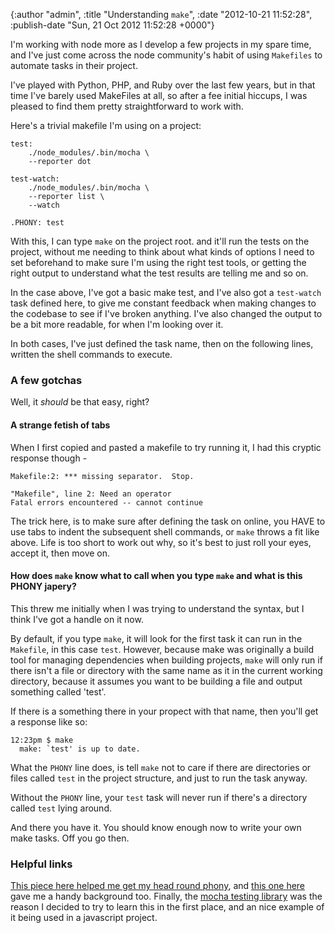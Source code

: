 

{:author "admin", :title "Understanding `make`", :date "2012-10-21 11:52:28", :publish-date "Sun, 21 Oct 2012 11:52:28 +0000"}



<!-- content below -->

I'm working with node more as I develop a few projects in my spare time, and I've just come across the node community's habit of using `Makefiles` to automate tasks in their project.

I've played with Python, PHP, and Ruby over the last few years, but in that time I've barely used MakeFiles at all, so after a fee initial hiccups, I was pleased to find them pretty straightforward to work with. 

Here's a trivial makefile I'm using on a project:

    test:	
    	./node_modules/.bin/mocha \
    	--reporter dot

    test-watch:	
    	./node_modules/.bin/mocha \
    	--reporter list \
    	--watch

    .PHONY: test

With this, I can type `make` on the project root. and it'll run the tests on the project, without me needing to think about what kinds of options I need to set beforehand to make sure I'm using the right test tools, or getting the right output to understand what the test results are telling me and so on.

In the case above, I've got a basic make test, and I've also got a `test-watch` task defined here, to give me constant feedback when making changes to the codebase to see if I've broken anything. I've also changed the output to be a bit more readable, for when I'm looking over it.

In both cases, I've just defined the task name, then on the following lines, written the shell commands to execute.

### A few gotchas

Well, it *should* be that easy, right?

#### A strange fetish of tabs

When I first copied and pasted a makefile to try running it, I had this cryptic response though - 

    Makefile:2: *** missing separator.  Stop.

    "Makefile", line 2: Need an operator
    Fatal errors encountered -- cannot continue

The trick here, is to make sure after defining the task on online, you HAVE to use tabs to indent the subsequent shell commands, or `make` throws a fit like above. Life is too short to work out why, so it's best to just roll your eyes, accept it, then move on.

#### How does `make` know what to call when you type `make` and what is this PHONY japery?

This threw me initially when I was trying to understand the syntax, but I think I've got a handle on it now. 

By default, if you type `make`, it will look for the first task it can run in the `Makefile`, in this case `test`. However, because make was originally a build tool for managing dependencies when building projects, `make` will only run if there isn't a file or directory with the same name as it in the current working directory, because it assumes you want to be building a file and output something called 'test'.

If there is a something there in your propect with that name, then you'll get a response like so:

    12:23pm $ make
      make: `test' is up to date.
      
What the `PHONY` line does, is tell `make` not to care if there are directories or files called `test` in the project structure, and just to run the task anyway. 

Without the `PHONY` line, your `test` task will never run if there's a directory called `test` lying around.

And there you have it. You should know enough now to write your own make tasks. Off you go then.

### Helpful links

[This piece here helped me get my head round phony](http://makepp.sourceforge.net/1.18/t_phony.html), and [this one here](http://www.cs.usask.ca/staff/oster/makefiles.html) gave me a handy background too. Finally, the [mocha testing library](http://visionmedia.github.com/mocha/) was the reason I decided to try to learn this in the first place, and an nice example of it being used in a javascript project.

